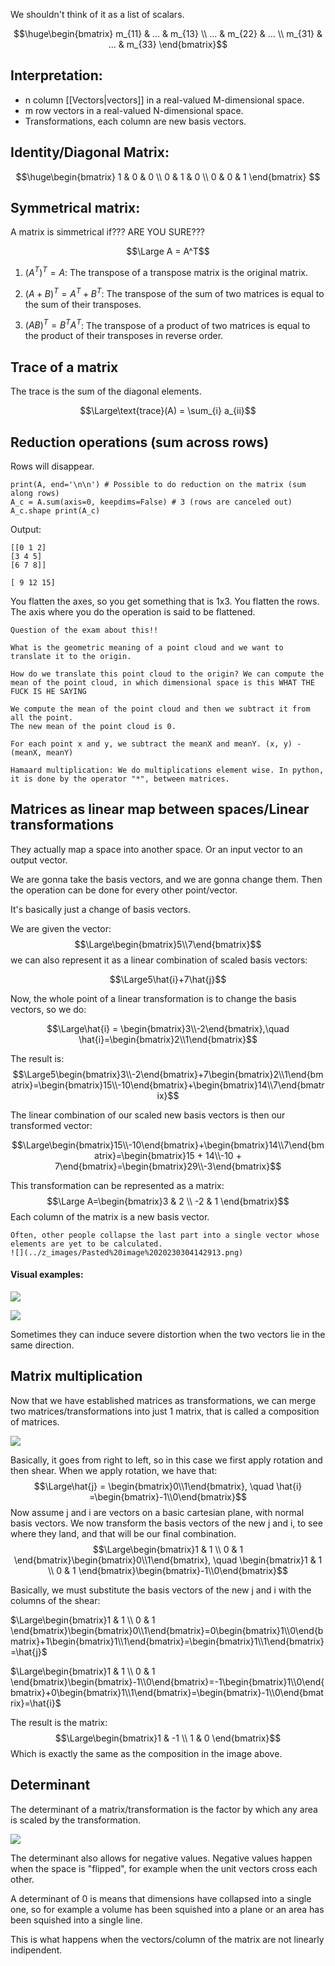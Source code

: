 We shouldn't think of it as a list of scalars.

$$\huge\begin{bmatrix} m_{11} & ... & m_{13} \\ ... & m_{22} & ... \\ m_{31} & ... & m_{33} \end{bmatrix}$$

## Interpretation:
- n column [[Vectors|vectors]] in a real-valued M-dimensional space.
- m row vectors in a real-valued N-dimensional space.
- Transformations, each column are new basis vectors.


## Identity/Diagonal Matrix:

$$\huge\begin{bmatrix}
1 & 0 & 0 \\
0 & 1 & 0 \\
0 & 0 & 1
\end{bmatrix}
$$

## Symmetrical matrix:

A matrix is simmetrical if??? ARE YOU SURE???

$$\Large A = A^T$$

1.  $(A^T)^T = A$: The transpose of a transpose matrix is the original matrix.
    
2.  $(A+B)^T = A^T + B^T$: The transpose of the sum of two matrices is equal to the sum of their transposes.
    
3.  $(AB)^T = B^T A^T$: The transpose of a product of two matrices is equal to the product of their transposes in reverse order.


## Trace of a matrix

The trace is the sum of the diagonal elements.

$$\Large\text{trace}(A) = \sum_{i} a_{ii}$$

## Reduction operations (sum across rows)
Rows will disappear.

```
print(A, end='\n\n') # Possible to do reduction on the matrix (sum along rows) 
A_c = A.sum(axis=0, keepdims=False) # 3 (rows are canceled out) 
A_c.shape print(A_c)
```
Output:

```
[[0 1 2]
[3 4 5]
[6 7 8]]

[ 9 12 15]
```

You flatten the axes, so you get something that is 1x3. You flatten the rows.
The axis where you do the operation is said to be flattened.

```ad-warning
Question of the exam about this!!

What is the geometric meaning of a point cloud and we want to translate it to the origin.

How do we translate this point cloud to the origin? We can compute the mean of the point cloud, in which dimensional space is this WHAT THE FUCK IS HE SAYING

We compute the mean of the point cloud and then we subtract it from all the point.
The new mean of the point cloud is 0.

For each point x and y, we subtract the meanX and meanY. (x, y) - (meanX, meanY)

```

```ad-tip
Hamaard multiplication: We do multiplications element wise. In python, it is done by the operator "*", between matrices.
```


## Matrices as linear map between spaces/Linear transformations

They actually map a space into another space. Or an input vector to an output vector.

We are gonna take the basis vectors, and we are gonna change them. Then the operation can be done for every other point/vector.

It's basically just a change of basis vectors.

We are given the vector: $$\Large\begin{bmatrix}5\\7\end{bmatrix}$$
we can also represent it as a linear combination of scaled basis vectors:

$$\Large5\hat{i}+7\hat{j}$$

Now, the whole point of a linear transformation is to change the basis vectors, so we do:

$$\Large\hat{i} = \begin{bmatrix}3\\-2\end{bmatrix},\quad \hat{i}=\begin{bmatrix}2\\1\end{bmatrix}$$

The result is:
$$\Large5\begin{bmatrix}3\\-2\end{bmatrix}+7\begin{bmatrix}2\\1\end{bmatrix}=\begin{bmatrix}15\\-10\end{bmatrix}+\begin{bmatrix}14\\7\end{bmatrix}$$

The linear combination of our scaled new basis vectors is then our transformed vector:

$$\Large\begin{bmatrix}15\\-10\end{bmatrix}+\begin{bmatrix}14\\7\end{bmatrix}=\begin{bmatrix}15 + 14\\-10 + 7\end{bmatrix}=\begin{bmatrix}29\\-3\end{bmatrix}$$

This transformation can be represented as a matrix:
$$\Large A=\begin{bmatrix}3 & 2 \\ -2 & 1 \end{bmatrix}$$
Each column of the matrix is a new basis vector.


```ad-tip
Often, other people collapse the last part into a single vector whose elements are yet to be calculated.
![](../z_images/Pasted%20image%2020230304142913.png)
```



#### Visual examples:

![](../z_images/Pasted%20image%2020230304142327.png)

![](../z_images/Pasted%20image%2020230304142416.png)

Sometimes they can induce severe distortion when the two vectors lie in the same direction.


## Matrix multiplication

Now that we have established matrices as transformations, we can merge two matrices/transformations into just 1 matrix, that is called a composition of matrices.

![](../z_images/Pasted%20image%2020230304154959.png)


Basically, it goes from right to left, so in this case we first apply rotation and then shear.
When we apply rotation, we have that:
$$\Large\hat{j} = \begin{bmatrix}0\\1\end{bmatrix}, \quad \hat{i} =\begin{bmatrix}-1\\0\end{bmatrix}$$
Now assume j and i are vectors on a basic cartesian plane, with normal basis vectors.
We now transform the basis vectors of the new j and i, to see where they land, and that will be our final combination.
$$\Large\begin{bmatrix}1 & 1 \\ 0 & 1 \end{bmatrix}\begin{bmatrix}0\\1\end{bmatrix}, \quad \begin{bmatrix}1 & 1 \\ 0 & 1 \end{bmatrix}\begin{bmatrix}-1\\0\end{bmatrix}$$

Basically, we must substitute the basis vectors of the new j and i with the columns of the shear:

$\Large\begin{bmatrix}1 & 1 \\ 0 & 1 \end{bmatrix}\begin{bmatrix}0\\1\end{bmatrix}=0\begin{bmatrix}1\\0\end{bmatrix}+1\begin{bmatrix}1\\1\end{bmatrix}=\begin{bmatrix}1\\1\end{bmatrix}=\hat{j}$


$\Large\begin{bmatrix}1 & 1 \\ 0 & 1 \end{bmatrix}\begin{bmatrix}-1\\0\end{bmatrix}=-1\begin{bmatrix}1\\0\end{bmatrix}+0\begin{bmatrix}1\\1\end{bmatrix}=\begin{bmatrix}-1\\0\end{bmatrix}=\hat{i}$

The result is the matrix:
$$\Large\begin{bmatrix}1 & -1 \\ 1 & 0 \end{bmatrix}$$
Which is exactly the same as the composition in the image above.


## Determinant

The determinant of a matrix/transformation is the factor by which any area is scaled by the transformation.

![](../z_images/Pasted%20image%2020230305161956.png)

The determinant also allows for negative values.
Negative values happen when the space is "flipped", for example when the unit vectors cross each other.

A determinant of 0 is means that dimensions have collapsed into a single one, so for example a volume has been squished into a plane or an area has been squished into a single line.

This is what happens when the vectors/column of the matrix are not linearly indipendent.